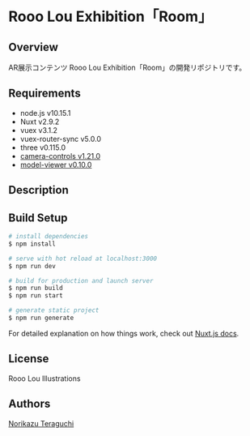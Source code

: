# Rooo Lou Exhibition「Room」

## Overview
AR展示コンテンツ Rooo Lou Exhibition「Room」の開発リポジトリです。

## Requirements
- node.js v10.15.1
- Nuxt v2.9.2 
- vuex v3.1.2 
- vuex-router-sync v5.0.0 
- three v0.115.0 
- [camera-controls v1.21.0](https://github.com/yomotsu/camera-controls) 
- [model-viewer v0.10.0](https://github.com/google/model-viewer/tree/master/packages/model-viewer) 

## Description


## Build Setup

```bash
# install dependencies
$ npm install

# serve with hot reload at localhost:3000
$ npm run dev

# build for production and launch server
$ npm run build
$ npm run start

# generate static project
$ npm run generate
```

For detailed explanation on how things work, check out [Nuxt.js docs](https://nuxtjs.org).

## License
︎Rooo Lou Illustrations

## Authors
[Norikazu Teraguchi](https://nrmk.jp/)
